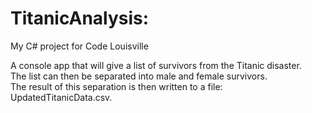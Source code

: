 # TitanicAnalysis:
My C# project for Code Louisville

A console app that will give a list of survivors from the Titanic disaster.  
The list can then be separated into male and female survivors.  
The result of this separation is then written to a file: UpdatedTitanicData.csv.  
